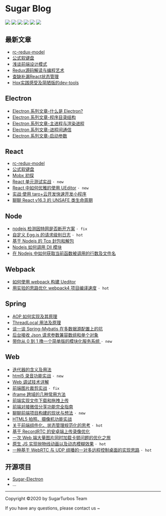 # Sugar Blog

<!-- 简体中文 | [English](./README.md) -->

![](https://img.shields.io/badge/Author-SugarTeam-red.svg)
![](https://img.shields.io/badge/Category-Electron-blue.svg)
![](https://img.shields.io/badge/Category-React-yellowgreen.svg)
![](https://img.shields.io/badge/Category-Node-green.svg)
![](https://img.shields.io/badge/Category-Webpack-inactive.svg)
![](https://img.shields.io/badge/license-MIT-yellow.svg)

## 最新文章
- [rc-redux-model](https://github.com/SugarTurboS/Blogs/issues/43)
- [公式软键盘](https://github.com/SugarTurboS/Blogs/issues/42)
- [浅谈前端设计模式](https://github.com/SugarTurboS/Blogs/issues/38)
- [Redux源码解读与编程艺术](https://github.com/SugarTurboS/Blogs/issues/39)
- [查缺补漏React状态管理](https://github.com/SugarTurboS/Blogs/issues/40)
- [Hox实践感受及简陋版的dev-tools](https://github.com/SugarTurboS/Blogs/issues/41)

## Electron

- [Electron 系列文章-什么是 Electron?](https://github.com/SugarTurboS/Blogs/issues/4)
- [Electron 系列文章-程序目录结构](https://github.com/SugarTurboS/Blogs/issues/5)
- [Electron 系列文章-主进程与渲染进程](https://github.com/SugarTurboS/Blogs/issues/6)
- [Electron 系列文章-进程间通信](https://github.com/SugarTurboS/Blogs/issues/7)
- [Electron 系列文章-启动参数](https://github.com/SugarTurboS/Blogs/issues/8)

## React

- [rc-redux-model](https://github.com/SugarTurboS/Blogs/issues/43)
- [公式软键盘](https://github.com/SugarTurboS/Blogs/issues/42)
- [Mobx 初探](https://github.com/SugarTurboS/Blogs/issues/11)
- [React 单元测试实战](https://github.com/SugarTurboS/Blogs/issues/24) `· new`
- [React 中如何优雅的使用 UEditor](https://github.com/SugarTurboS/Blogs/issues/9) `· new`
- [实战·使用 taro+云开发快速开发小程序](https://github.com/SugarTurboS/Blogs/issues/32)
- [聊聊 React v16.3 的 UNSAFE 类生命周期](https://github.com/SugarTurboS/Blogs/issues/21)

## Node

- [nodejs 检测因特网是否断开方案](https://github.com/SugarTurboS/Blogs/issues/27)  `· fix`
- [自定义 Egg.js 的请求级别日志](https://github.com/SugarTurboS/Blogs/issues/3)  `· hot`
- [基于 Nodejs 的 Tcp 封包和解包](https://github.com/SugarTurboS/Blogs/issues/2)
- [Nodejs 如何调用 Dll 模块](https://github.com/SugarTurboS/Blogs/issues/16)
- [在 Nodejs 中如何获取当前函数被调用的行数及文件名](https://github.com/SugarTurboS/Blogs/issues/35)

## Webpack

- [如何使用 webpack 构建 Ueditor](https://github.com/SugarTurboS/Blogs/issues/1)
- [用实验的思路优化 webpack4 项目编译速度](https://github.com/SugarTurboS/Blogs/issues/31) `· hot`

## Spring

- [AOP 如何实现及其原理](https://github.com/SugarTurboS/Blogs/issues/36)
- [ThreadLocal 用法及原理](https://github.com/SugarTurboS/Blogs/issues/30)
- [谈一谈 Spring-Mybatis 在多数据源配置上的坑](https://github.com/SugarTurboS/Blogs/issues/37)
- [后台接收 Json 请求参数兼容数组和单个对象](https://github.com/SugarTurboS/Blogs/issues/34)
- [带你从 0 到 1 撸一个简单版的模块化服务系统 ](https://github.com/SugarTurboS/Blogs/issues/19) `· new`

## Web

- [迭代器的含义及用法](https://github.com/SugarTurboS/Blogs/issues/15)
- [html5 录音功能实战](https://github.com/SugarTurboS/Blogs/issues/23) `· new`
- [Web 调试技术详解](https://github.com/SugarTurboS/Blogs/issues/26)
- [前端图片裁剪实战](https://github.com/SugarTurboS/Blogs/issues/25)  `· fix`
- [iframe 跨域的几种常用方法](https://github.com/SugarTurboS/Blogs/issues/33)
- [前端实现文件下载和拖拽上传](https://github.com/SugarTurboS/Blogs/issues/10)
- [前端对接微信分享功能完全指南](https://github.com/SugarTurboS/Blogs/issues/22)
- [聊聊前端项目构建的现状与想法](https://github.com/SugarTurboS/Blogs/issues/20) `· new`
- [HTML5 拍照、摄像机功能实战](https://github.com/SugarTurboS/Blogs/issues/18)
- [关于前端组件化、状态管理规范化的思考](https://github.com/SugarTurboS/Blogs/issues/17) `· hot`
- [基于 RecordRTC 的安卓端上传录像优化](https://github.com/SugarTurboS/Blogs/issues/28)
- [一次 Web 端大量图片同时加载卡顿问题的优化之旅](https://github.com/SugarTurboS/Blogs/issues/14)
- [原生 JS 实现抛物线动画以及动态模糊效果](https://github.com/SugarTurboS/Blogs/issues/12) `· hot`
- [一种基于 WebRTC 与 UDP 组播的一对多远程控制桌面的实现思路](https://github.com/SugarTurboS/Blogs/issues/13) `· hot`

## 开源项目

- [Sugar-Electron](https://github.com/SugarTurboS/Sugar-Electron)
- ...

---

Copyright ©2020 by SugarTurbos Team

If you have any questions, please contact us ~
